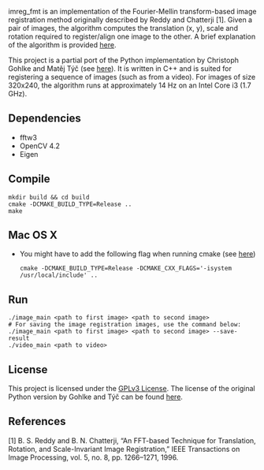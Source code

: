 imreg_fmt is an implementation of the Fourier-Mellin transform-based image registration method originally described by Reddy and Chatterji [1].
Given a pair of images, the algorithm computes the translation (x, y), scale and rotation required to register/align one image to the other.
A brief explanation of the algorithm is provided [here](https://sthoduka.github.io/imreg_fmt/docs/overall-pipeline/).

This project is a partial port of the Python implementation by Christoph Gohlke and Matěj Týč (see [here](https://github.com/matejak/imreg_dft)).
It is written in C++ and is suited for registering a sequence of images (such as from a video).
For images of size 320x240, the algorithm runs at approximately 14 Hz on an Intel Core i3 (1.7 GHz).

Dependencies
------------
* fftw3
* OpenCV 4.2
* Eigen

Compile
-------
    mkdir build && cd build
    cmake -DCMAKE_BUILD_TYPE=Release ..
    make

Mac OS X
--------
* You might have to add the following flag when running cmake (see [here](https://github.com/sthoduka/imreg_fmt/issues/2))

  `cmake -DCMAKE_BUILD_TYPE=Release -DCMAKE_CXX_FLAGS='-isystem /usr/local/include' ..`

Run
---
    ./image_main <path to first image> <path to second image>
    # For saving the image registration images, use the command below:
    ./image_main <path to first image> <path to second image> --save-result
    ./video_main <path to video>

License
-------
This project is licensed under the [GPLv3 License](LICENSE). The license of the original Python version by Gohlke and Týč can be found [here](LICENSE-ORIGINAL).

References
----------
[1] B. S. Reddy and B. N. Chatterji, “An FFT-based Technique for Translation,
Rotation, and Scale-Invariant Image Registration,” IEEE Transactions on Image Processing, vol. 5, no. 8, pp. 1266–1271, 1996.
